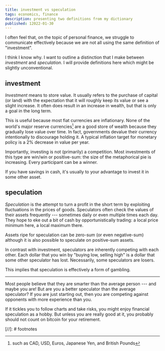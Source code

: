 ```yaml
---
title: investment vs speculation
tags: economics, finance
description: presenting two definitions from my dictionary
published: 12022-01-30
---
```


I often feel that,
on the topic of personal finance,
we struggle to communicate effectively
because we are not all using the same definition of "investment".

I think I know why.
I want to outline a distinction that I make
between *investment* and *speculation*.
I will provide definitions here
which might be slightly unconventional.

## investment

*Investment* means to store value.
It usually refers to the purchase of capital (or land)
with the expectation that it will roughly keep its value
or see a slight increase.
It often does result in an increase in wealth,
but that is only a goal in the long term.

This is useful because most fiat currencies are inflationary.
None of the world's major reserve currencies[^currencies]
are a good store of wealth
because they gradually lose value over time.
In fact, governments devalue their currency intentionally
to discourage holding it.
A typical inflation target for monetary policy
is a 2% decrease in value per year.

Importantly, investing is not (primarily) a competition.
Most investments of this type are win/win or positive-sum:
the size of the metaphorical pie is increasing.
Every participant can be a winner.

If you have savings in cash,
it's usually to your advantage to invest it
in some other asset.

## speculation

*Speculation* is the attempt to turn a profit
in the short term
by exploiting fluctuations in the prices of goods.
Speculators often check the values of their assets frequently ---
sometimes daily or even multiple times each day.
They hope to eke out a bit of cash by opportunistically trading:
a local price minimum here, a local maximum there.

Assets ripe for speculation can be zero-sum
(or even negative-sum)
although it is also possible
to speculate on positive-sum assets.

In contrast with investment,
speculators are inherently competing with each other.
Each dollar that you win by "buying low, selling high"
is a dollar that some other speculator has lost.
Necessarily, some speculators are losers.

This implies that speculation
is effectively a form of gambling.

---

Most people believe
that they are smarter than the average person ---
and maybe you are!
But are you a better speculator than the average speculator?
If you are just starting out,
then you are competing against opponents with more experience than you.

If it tickles you to follow charts and take risks,
you might enjoy financial speculation as a hobby.
But unless you are really good at it,
you probably should not count on bitcoin for your retirement.

[//]: # footnotes

[^currencies]: such as CAD, USD, Euros, Japanese Yen, and British Pounds
